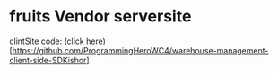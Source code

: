 # fruits Vendor serversite

clintSite code: (click here)[https://github.com/ProgrammingHeroWC4/warehouse-management-client-side-SDKishor]
